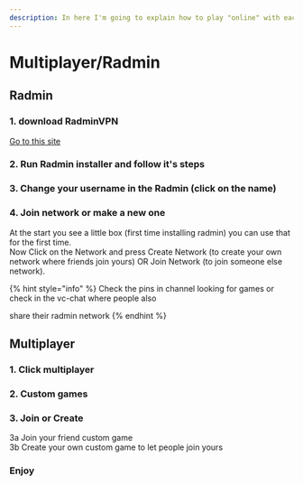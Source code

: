 ```yaml
---
description: In here I'm going to explain how to play "online" with each other
---
```


# Multiplayer/Radmin

## Radmin

### 1. download RadminVPN

[Go to this site](https://www.radmin-vpn.com/)

### 2. Run Radmin installer and follow it's steps

### 3. Change your username in the Radmin (click on the name)

### 4. Join network or make a new one

At the start you see a little box (first time installing radmin) you can use that for the first time.\
Now Click on the Network and press Create Network (to create your own network where friends join yours) OR Join Network (to join someone else network).&#x20;

{% hint style="info" %}
Check the pins in channel looking for games or check in the vc-chat where people also&#x20;

share their radmin network
{% endhint %}

## Multiplayer

### 1. Click multiplayer

### 2. Custom games

### 3. Join or Create

3a Join your friend custom game\
3b Create your own custom game to let people join yours

### Enjoy
